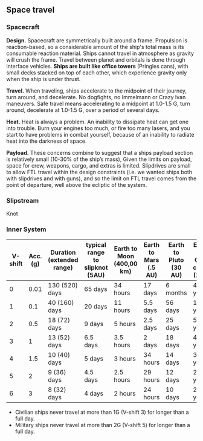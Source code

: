 ## Space travel

### Spacecraft

<!-- Do not break the reaction-based system to keep him on the planet. -->

**Design.** Spacecraft are symmetrically built around a frame. Propulsion is reaction-based, so a considerable amount of the ship's total mass is its consumable reaction material. Ships cannot travel in atmosphere as gravity will crush the frame. Travel between planet and orbitals is done through interface vehicles. **Ships are built like office towers** (Pringles cans), with small decks stacked on top of each other, which experience gravity only when the ship is under thrust.

**Travel.** When traveling, ships accelerate to the midpoint of their journey, turn around, and decelerate. No dogfights, no Immelmann or Crazy Ivan maneuvers. Safe travel means accelerating to a midpoint at 1.0-1.5 G, turn around, decelerate at 1.0-1.5 G, over a period of several days.

**Heat.** Heat is always a problem. An inability to dissipate heat can get one into trouble. Burn your engines too much, or fire too many lasers, and you start to have problems in combat yourself, because of an inability to radiate heat into the darkness of space.

**Payload.** These concerns combine to suggest that a ships payload section is relatively small (10-30% of the ship’s mass), Given the limits on payload, space for crew, weapons, cargo, and extras is limited. Slipdrives are small to allow FTL travel within the design constraints (i.e. we wanted ships both with slipdrives and with guns), and so the limit on FTL travel comes from the point of departure, well above the ecliptic of the system.

### Slipstream

Knot

### Inner System


| V-shift | Acc.(g) | Duration (extended range) | typical range to slipknot (5AU) | Earth  to Moon (400,00 km) | Earth to Mars (.5 AU) | Earth to Pluto (30 AU) | Earth to Oort  cloud (1 ly)
| --- | --- | --- | --- | --- | --- | --- | --- |
| 0 | 0.01 | 130 (520) days | 65 days | 34 hours | 17 days | 6 months | 40 years |
| 1 | 0.1 | 40 (160) days | 20 days | 11 hours | 5.5 days | 56 days | 12.5 years |
| 2 | 0.5 | 18 (72) days | 9 days | 5 hours | 2.5 days | 25 days | 5.5 years |
| 3 | 1 | 13 (52) days | 6.5 days | 3.5 hours | 2 days | 18 days | 4 years |
| 4 | 1.5 | 10 (40) days | 5 days | 3 hours | 34 hours | 14 days | 3 years |
| 5 | 2 | 9 (36) days | 4.5 days | 2.5 hours | 29 hours | 12 days | 2.8 years |
| 6 | 3 | 8 (32) days | 4 days | 2 hours | 24 hours | 10 days | 2.3 years |

* Civilian ships never travel at more than 1G (V-shift 3) for longer than a full day.
* Military ships never travel at more than 2G (V-shift 5) for longer than a full day.

